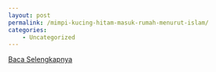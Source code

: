 ```yaml
---
layout: post
permalink: /mimpi-kucing-hitam-masuk-rumah-menurut-islam/
categories:
    - Uncategorized
---
```


[Baca Selengkapnya](/10)